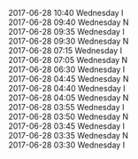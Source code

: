 2017-06-28 10:40 Wednesday  I  
2017-06-28 09:40 Wednesday  N  
2017-06-28 09:35 Wednesday  I  
2017-06-28 09:30 Wednesday  N  
2017-06-28 07:15 Wednesday  I  
2017-06-28 07:05 Wednesday  N  
2017-06-28 06:30 Wednesday  I  
2017-06-28 04:45 Wednesday  N  
2017-06-28 04:40 Wednesday  I  
2017-06-28 04:05 Wednesday  N  
2017-06-28 03:55 Wednesday  I  
2017-06-28 03:50 Wednesday  N  
2017-06-28 03:45 Wednesday  I  
2017-06-28 03:35 Wednesday  N  
2017-06-28 03:30 Wednesday  I  

